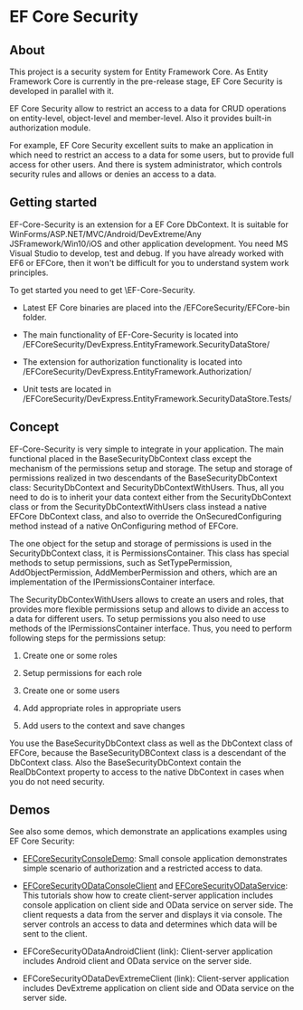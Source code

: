 # EF Core Security 
## About 

This project is a security system for Entity Framework Core. As Entity Framework Core is currently in the pre-release stage, EF Core Security is developed in parallel with it.

EF Core Security allow to restrict an access to a data for CRUD operations on entity-level, object-level and member-level. Also it provides built-in authorization module. 

For example, EF Core Security excellent suits to make an application in which need to restrict an access to a data for some users, but to provide full access for other users. 
And there is system administrator, which controls security rules and allows or denies an access to a data.

## Getting started 

EF-Core-Security is an extension for a EF Core DbContext. It is suitable for WinForms/ASP.NET/MVC/Android/DevExtreme/Any JSFramework/Win10/iOS and other application development. 
You need MS Visual Studio to develop, test and debug. If you have already worked with EF6 or EFCore, then it won't be difficult for you to understand system work principles. 

To get started you need to get \EF-Core-Security.

- Latest EF Core binaries are placed into the /EFCoreSecurity/EFCore-bin folder.

- The main functionality of EF-Core-Security is located into /EFCoreSecurity/DevExpress.EntityFramework.SecurityDataStore/

- The extension for authorization functionality is located into /EFCoreSecurity/DevExpress.EntityFramework.Authorization/ 

- Unit tests are located in /EFCoreSecurity/DevExpress.EntityFramework.SecurityDataStore.Tests/

## Concept

EF-Core-Security is very simple to integrate in your application. The main functional placed in the BaseSecurityDbContext class except the mechanism of the permissions setup and storage. 
The setup and storage of permissions realized in two descendants of the BaseSecurityDbContext class: SecurityDbContext and SecurityDbContextWithUsers. 
Thus, all you need to do is to inherit your data context either from the SecurityDbContext class or from the SecurityDbContextWithUsers class instead a native EFCore DbContext class, 
and also to override the OnSecuredConfiguring method instead of a native OnConfiguring method of EFCore.

The one object for the setup and storage of permissions is used in the SecurityDbContext class, it is PermissionsContainer. 
This class has special methods to setup permissions, such as SetTypePermission, AddObjectPermission, AddMemberPermission and others, which are an implementation of the IPermissionsContainer interface.

The SecurityDbContexWithUsers allows to create an users and roles, that provides more flexible permissions setup and allows to divide an access to a data for different users. 
To setup permissions you also need to use methods of the IPermissionsContainer interface. Thus, you need to perform following steps for the permissions setup:

1. Create one or some roles

2. Setup permissions for each role

3. Create one or some users

4. Add appropriate roles in appropriate users

5. Add users to the context and save changes

You use the BaseSecurityDbContext class as well as the DbContext class of EFCore, because the BaseSecurityDBContext class is a descendant of the DbContext class. 
Also the BaseSecurityDbContext contain the RealDbContext property to access to the native DbContext in cases when you do not need security.

## Demos 

See also some demos, which demonstrate an applications examples using EF Core Security:

- [EFCoreSecurityConsoleDemo](https://github.com/DevExpress/EF-Core-Security/wiki/How-to-create-a-console-application-with-EF-Core-Security): Small console application demonstrates simple scenario of authorization and a restricted access to data.

- [EFCoreSecurityODataConsoleClient](https://github.com/DevExpress/EF-Core-Security/wiki/How-to-create-a-Console-Application-on-the-client-side-with-EF-Core-Security) and [EFCoreSecurityODataService](https://github.com/DevExpress/EF-Core-Security/wiki/How-to-create-an-OData-service-on-the-server-side-with-EF-Core-Security): This tutorials show how to create client-server application includes console application on client side and OData service on server side. The client requests a data from the server and displays it via console. The server controls an access to data and determines which data will be sent to the client.

- EFCoreSecurityODataAndroidClient (link): Client-server application includes Android client and OData service on the server side.

- EFCoreSecurityODataDevExtremeClient (link): Client-server application includes DevExtreme application on client side and OData service on the server side.

